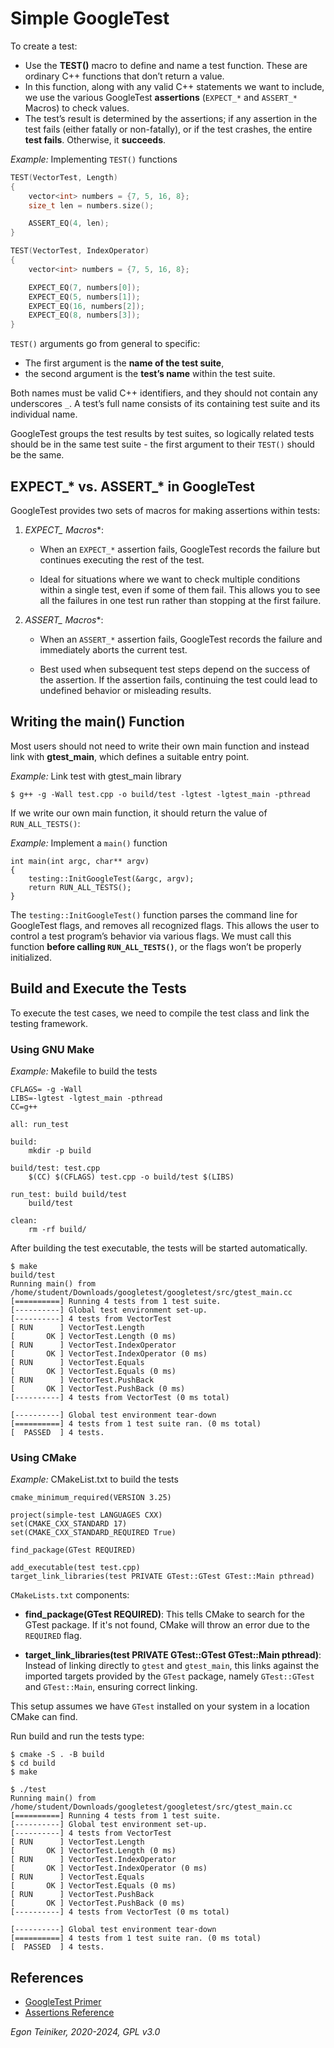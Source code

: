 # Simple GoogleTest

To create a test:

* Use the **TEST()** macro to define and name a test function. These are 
    ordinary C++ functions that don’t return a value.
* In this function, along with any valid C++ statements we want to include, 
    we use the various GoogleTest **assertions** (`EXPECT_*`  and `ASSERT_*` 
    Macros) to check values.
* The test’s result is determined by the assertions; if any assertion in 
    the test fails (either fatally or non-fatally), or if the test crashes, 
    the entire **test fails**. Otherwise, it **succeeds**.


_Example:_ Implementing `TEST()` functions
```C++
TEST(VectorTest, Length) 
{
    vector<int> numbers = {7, 5, 16, 8};
    size_t len = numbers.size();

    ASSERT_EQ(4, len);
}

TEST(VectorTest, IndexOperator) 
{
    vector<int> numbers = {7, 5, 16, 8};

    EXPECT_EQ(7, numbers[0]);
    EXPECT_EQ(5, numbers[1]);
    EXPECT_EQ(16, numbers[2]);
    EXPECT_EQ(8, numbers[3]);
}
```

`TEST()` arguments go from general to specific: 
* The first argument is the **name of the test suite**,
* the second argument is the **test’s name** within the test suite. 

Both names must be valid C++ identifiers, and they should not contain any 
underscores `_`. A test’s full name consists of its containing test suite 
and its individual name.

GoogleTest groups the test results by test suites, so logically related 
tests should be in the same test suite - the first argument to their `TEST()` 
should be the same.


## EXPECT_* vs. ASSERT_* in GoogleTest

GoogleTest provides two sets of macros for making assertions within tests:

1. **EXPECT_* Macros**:
    * When an `EXPECT_*` assertion fails, GoogleTest records the failure but 
        continues executing the rest of the test.

    * Ideal for situations where we want to check multiple conditions within 
        a single test, even if some of them fail. This allows you to see all 
        the failures in one test run rather than stopping at the first failure.

2. **ASSERT_* Macros**:
    * When an `ASSERT_*` assertion fails, GoogleTest records the failure and 
        immediately aborts the current test.

    * Best used when subsequent test steps depend on the success of the assertion. 
        If the assertion fails, continuing the test could lead to undefined behavior 
        or misleading results.


## Writing the main() Function

Most users should not need to write their own main function and instead link 
with **gtest_main**, which defines a suitable entry point. 

_Example:_ Link test with gtest_main library
```
$ g++ -g -Wall test.cpp -o build/test -lgtest -lgtest_main -pthread
```

If we write our own main function, it should return the value of 
`RUN_ALL_TESTS()`:

_Example:_ Implement a `main()` function
```
int main(int argc, char** argv)
{
    testing::InitGoogleTest(&argc, argv);
    return RUN_ALL_TESTS();
}
```

The `testing::InitGoogleTest()` function parses the command line for GoogleTest 
flags, and removes all recognized flags. This allows the user to control a test 
program’s behavior via various flags.
We must call this function **before calling `RUN_ALL_TESTS()`**, or the flags 
won’t be properly initialized.


## Build and Execute the Tests

To execute the test cases, we need to compile the test class and link the testing framework.

### Using GNU Make

_Example:_ Makefile to build the tests
```
CFLAGS= -g -Wall  
LIBS=-lgtest -lgtest_main -pthread
CC=g++

all: run_test

build:
	mkdir -p build

build/test: test.cpp 
	$(CC) $(CFLAGS) test.cpp -o build/test $(LIBS)

run_test: build build/test 
	build/test

clean:
	rm -rf build/
```

After building the test executable, the tests will be started automatically.

```
$ make
build/test
Running main() from /home/student/Downloads/googletest/googletest/src/gtest_main.cc
[==========] Running 4 tests from 1 test suite.
[----------] Global test environment set-up.
[----------] 4 tests from VectorTest
[ RUN      ] VectorTest.Length
[       OK ] VectorTest.Length (0 ms)
[ RUN      ] VectorTest.IndexOperator
[       OK ] VectorTest.IndexOperator (0 ms)
[ RUN      ] VectorTest.Equals
[       OK ] VectorTest.Equals (0 ms)
[ RUN      ] VectorTest.PushBack
[       OK ] VectorTest.PushBack (0 ms)
[----------] 4 tests from VectorTest (0 ms total)

[----------] Global test environment tear-down
[==========] 4 tests from 1 test suite ran. (0 ms total)
[  PASSED  ] 4 tests.
```

### Using CMake 

_Example:_ CMakeList.txt to build the tests
```
cmake_minimum_required(VERSION 3.25)

project(simple-test LANGUAGES CXX)
set(CMAKE_CXX_STANDARD 17)
set(CMAKE_CXX_STANDARD_REQUIRED True)

find_package(GTest REQUIRED)

add_executable(test test.cpp)
target_link_libraries(test PRIVATE GTest::GTest GTest::Main pthread)
```

`CMakeLists.txt` components:

* **find_package(GTest REQUIRED)**: This tells CMake to search for the 
    GTest package. If it's not found, CMake will throw an error due 
    to the `REQUIRED` flag.

* **target_link_libraries(test PRIVATE GTest::GTest GTest::Main pthread)**: 
    Instead of linking directly to `gtest` and `gtest_main`, this links against 
    the imported targets provided by the `GTest` package, namely 
    `GTest::GTest` and `GTest::Main`, ensuring correct linking.

This setup assumes we have `GTest` installed on your system in a location 
CMake can find. 

Run build and run the tests type:
```
$ cmake -S . -B build
$ cd build 
$ make

$ ./test
Running main() from /home/student/Downloads/googletest/googletest/src/gtest_main.cc
[==========] Running 4 tests from 1 test suite.
[----------] Global test environment set-up.
[----------] 4 tests from VectorTest
[ RUN      ] VectorTest.Length
[       OK ] VectorTest.Length (0 ms)
[ RUN      ] VectorTest.IndexOperator
[       OK ] VectorTest.IndexOperator (0 ms)
[ RUN      ] VectorTest.Equals
[       OK ] VectorTest.Equals (0 ms)
[ RUN      ] VectorTest.PushBack
[       OK ] VectorTest.PushBack (0 ms)
[----------] 4 tests from VectorTest (0 ms total)

[----------] Global test environment tear-down
[==========] 4 tests from 1 test suite ran. (0 ms total)
[  PASSED  ] 4 tests.
```


## References
* [GoogleTest Primer](https://google.github.io/googletest/primer.html)
* [Assertions Reference](https://google.github.io/googletest/reference/assertions.html)

*Egon Teiniker, 2020-2024, GPL v3.0*